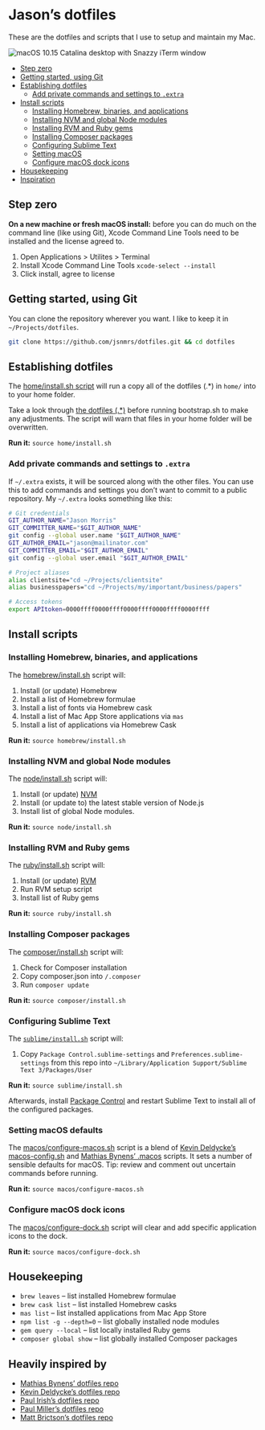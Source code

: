 # Jason’s dotfiles

These are the dotfiles and scripts that I use to setup and maintain my Mac.

![macOS 10.15 Catalina desktop with Snazzy iTerm window](https://raw.githubusercontent.com/jsnmrs/dotfiles/main/assets/screenshot.jpg)

- [Step zero](#step-zero)
- [Getting started, using Git](#getting-started-using-git)
- [Establishing dotfiles](#establishing-dotfiles)
  - [Add private commands and settings to `.extra`](#add-private-commands-and-settings-to-extra)
- [Install scripts](#install-scripts)
  - [Installing Homebrew, binaries, and applications](#installing-homebrew-binaries-and-applications)
  - [Installing NVM and global Node modules](#installing-nvm-and-global-node-modules)
  - [Installing RVM and Ruby gems](#installing-rvm-and-ruby-gems)
  - [Installing Composer packages](#installing-composer-packages)
  - [Configuring Sublime Text](#configuring-sublime-text)
  - [Setting macOS](#setting-macos-defaults)
  - [Configure macOS dock icons](#configure-macos-dock-icons)
- [Housekeeping](#housekeeping)
- [Inspiration](#heavily-inspired-by)

## Step zero

**On a new machine or fresh macOS install:** before you can do much on the command line (like using Git), Xcode Command Line Tools need to be installed and the license agreed to.

1. Open Applications > Utilites > Terminal
2. Install Xcode Command Line Tools `xcode-select --install`
3. Click install, agree to license

## Getting started, using Git

You can clone the repository wherever you want. I like to keep it in `~/Projects/dotfiles`.

```bash
git clone https://github.com/jsnmrs/dotfiles.git && cd dotfiles
```

## Establishing dotfiles

The [home/install.sh script](https://github.com/jsnmrs/dotfiles/blob/main/home/install.sh) will run a copy all of the dotfiles (.\*) in `home/` into to your home folder.

Take a look through [the dotfiles (.\*)](https://github.com/jsnmrs/dotfiles/blob/main/home/) before running bootstrap.sh to make any adjustments. The script will warn that files in your home folder will be overwritten.

**Run it:** `source home/install.sh`

### Add private commands and settings to `.extra`

If `~/.extra` exists, it will be sourced along with the other files. You can use this to add commands and settings you don’t want to commit to a public repository. My `~/.extra` looks something like this:

```bash
# Git credentials
GIT_AUTHOR_NAME="Jason Morris"
GIT_COMMITTER_NAME="$GIT_AUTHOR_NAME"
git config --global user.name "$GIT_AUTHOR_NAME"
GIT_AUTHOR_EMAIL="jason@mailinator.com"
GIT_COMMITTER_EMAIL="$GIT_AUTHOR_EMAIL"
git config --global user.email "$GIT_AUTHOR_EMAIL"

# Project aliases
alias clientsite="cd ~/Projects/clientsite"
alias businesspapers="cd ~/Projects/my/important/business/papers"

# Access tokens
export APItoken=0000ffff0000ffff0000ffff0000ffff0000ffff
```

## Install scripts

### Installing Homebrew, binaries, and applications

The [homebrew/install.sh](https://github.com/jsnmrs/dotfiles/blob/main/homebrew/install.sh) script will:

1. Install (or update) Homebrew
2. Install a list of Homebrew formulae
3. Install a list of fonts via Homebrew cask
4. Install a list of Mac App Store applications via `mas`
5. Install a list of applications via Homebrew Cask

**Run it:** `source homebrew/install.sh`

### Installing NVM and global Node modules

The [node/install.sh](https://github.com/jsnmrs/dotfiles/blob/main/node/install.sh) script will:

1. Install (or update) [NVM](https://github.com/nvm-sh/nvm)
2. Install (or update to) the latest stable version of Node.js
3. Install list of global Node modules.

**Run it:** `source node/install.sh`

### Installing RVM and Ruby gems

The [ruby/install.sh](https://github.com/jsnmrs/dotfiles/blob/main/ruby/install.sh) script will:

1. Install (or update) [RVM](https://rvm.io)
2. Run RVM setup script
3. Install list of Ruby gems

**Run it:** `source ruby/install.sh`

### Installing Composer packages

The [composer/install.sh](https://github.com/jsnmrs/dotfiles/blob/main/composer/install.sh) script will:

1. Check for Composer installation
2. Copy composer.json into `/.composer`
3. Run `composer update`

**Run it:** `source composer/install.sh`

### Configuring Sublime Text

The [`sublime/install.sh`](https://github.com/jsnmrs/dotfiles/blob/main/sublime/install.sh) script will:

1. Copy `Package Control.sublime-settings` and `Preferences.sublime-settings` from this repo into `~/Library/Application Support/Sublime Text 3/Packages/User`

**Run it:** `source sublime/install.sh`

Afterwards, install [Package Control](https://packagecontrol.io/installation) and restart Sublime Text to install all of the configured packages.

### Setting macOS defaults

The [macos/configure-macos.sh](https://github.com/jsnmrs/dotfiles/blob/main/macos/configure-macos.sh) script is a blend of [Kevin Deldycke’s macos-config.sh](https://github.com/kdeldycke/dotfiles/blob/main/scripts/macos-config.sh) and [Mathias Bynens’ .macos](https://mths.be/macos) scripts. It sets a number of sensible defaults for macOS. Tip: review and comment out uncertain commands before running.

**Run it:** `source macos/configure-macos.sh`

### Configure macOS dock icons

The [macos/configure-dock.sh](https://github.com/jsnmrs/dotfiles/blob/main/macos/configure-dock.sh) script will clear and add specific application icons to the dock.

**Run it:** `source macos/configure-dock.sh`

## Housekeeping

- `brew leaves` – list installed Homebrew formulae
- `brew cask list` – list installed Homebrew casks
- `mas list` – list installed applications from Mac App Store
- `npm list -g --depth=0` – list globally installed node modules
- `gem query --local` – list locally installed Ruby gems
- `composer global show` – list globally installed Composer packages

## Heavily inspired by

- [Mathias Bynens’ dotfiles repo](https://mths.be/dotfiles)
- [Kevin Deldycke’s dotfiles repo](https://github.com/kdeldycke/dotfiles)
- [Paul Irish’s dotfiles repo](https://github.com/paulirish/dotfiles/)
- [Paul Miller’s dotfiles repo](https://github.com/paulmillr/dotfiles)
- [Matt Brictson’s dotfiles repo](https://github.com/mattbrictson/dotfiles)
